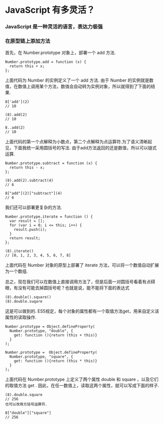 # JavaScript 有多灵活？

### JavaScript 是一种灵活的语言，表达力极强
### 在原型链上添加方法

首先，在 Number.prototype 对象上，部署一个 add 方法.
```
Number.prototype.add = function (x) {
  return this + x;
};
```
上面代码为 Number 的实例定义了一个 add 方法.
由于 Number 的实例就是数值，在数值上调用某个方法，数值会自动转为实例对象，所以就得到了下面的结果.
```
8['add'](2)
// 10

(8).add(2)
// 10

8..add(2)
// 10
```
上面代码的第一个点解释为小数点，第二个点解释为点运算符.为了语义清晰起见，下面我统一采用圆括号的写法.
由于add方法返回的还是数值，所以可以链式运算.
```
Number.prototype.subtract = function (x) {
  return this - x;
};
```
```
(8).add(2).subtract(4)
// 6

8["add"](2)["subtract"](4)
// 6
```
我们还可以部署更复杂的方法.
```
Number.prototype.iterate = function () {
  var result = [];
  for (var i = 0; i <= this; i++) {
    result.push(i);
  }
  return result;
};

(8).iterate()
// [0, 1, 2, 3, 4, 5, 6, 7, 8]
```
上面代码在 Number 对象的原型上部署了 iterate 方法，可以将一个数值自动扩展为一个数组.

总之，现在我们可以在数值上直接调用方法了，但是后面一对圆括号看着有点碍眼，有没有可能去掉圆括号呢？也就是说，能不能将下面的表达式
```
(8).double().square()
(8).double.suqare
```
这是可以做到的.
ES5规定，每个对象的属性都有一个取值方法get，用来自定义该属性的读取操作.
```
Number.prototype = Object.defineProperty(
  Number.prototype, "double", {
    get: function (){return (this + this)} 
  }
);

Number.prototype =  Object.defineProperty(
  Number.prototype, "square", {
    get: function (){return (this * this)} 
  }
);
```
上面代码在 Number.prototype 上定义了两个属性 double 和 square ，以及它们的取值方法 get .
因此，在任一数值上，读取这两个属性，就可以写成下面的样子.
```
(8).double.square
// 256
也可以改用方括号运算符.

8["double"]["square"]
// 256
```